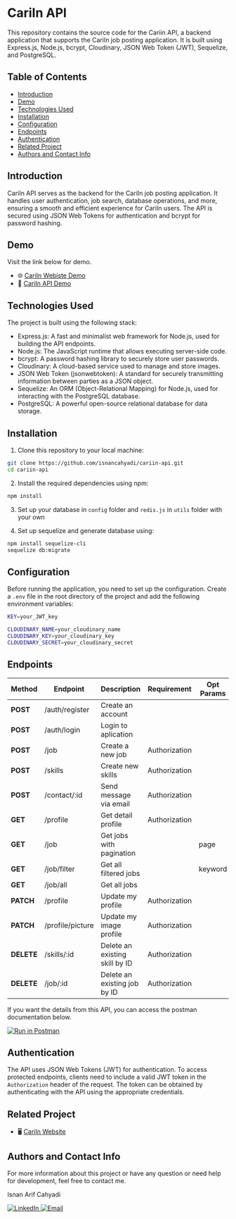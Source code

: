# CariIn API

This repository contains the source code for the Cariin API, a backend application that supports the CariIn job posting application. It is built using Express.js, Node.js, bcrypt, Cloudinary, JSON Web Token (JWT), Sequelize, and PostgreSQL.

## Table of Contents

- [Introduction](#introduction)
- [Demo](#demo)
- [Technologies Used](#technologies-used)
- [Installation](#installation)
- [Configuration](#configuration)
- [Endpoints](#endpoints)
- [Authentication](#authentication)
- [Related Project](#related-project)
- [Authors and Contact Info](#authors-and-contact-info)

## Introduction

CariIn API serves as the backend for the CariIn job posting application. It handles user authentication, job search, database operations, and more, ensuring a smooth and efficient experience for CariIn users. The API is secured using JSON Web Tokens for authentication and bcrypt for password hashing.

## Demo

Visit the link below for demo.

- :globe_with_meridians: [CariIn Webiste Demo](https://cariin.vercel.app/)
- :link: [CariIn API Demo](https://mysterious-puce-slacks.cyclic.app/)

## Technologies Used

The project is built using the following stack:

- Express.js: A fast and minimalist web framework for Node.js, used for building the API endpoints.
- Node.js: The JavaScript runtime that allows executing server-side code.
- bcrypt: A password hashing library to securely store user passwords.
- Cloudinary: A cloud-based service used to manage and store images.
- JSON Web Token (jsonwebtoken): A standard for securely transmitting information between parties as a JSON object.
- Sequelize: An ORM (Object-Relational Mapping) for Node.js, used for interacting with the PostgreSQL database.
- PostgreSQL: A powerful open-source relational database for data storage.

## Installation

1. Clone this repository to your local machine:

```bash
git clone https://github.com/isnancahyadi/cariin-api.git
cd cariin-api
```

2. Install the required dependencies using npm:

```bash
npm install
```

3. Set up your database in `config` folder and `redis.js` in `utils` folder with your own

4. Set up sequelize and generate database using:

```bash
npm install sequelize-cli
sequelize db:migrate
```

## Configuration

Before running the application, you need to set up the configuration. Create a `.env` file in the root directory of the project and add the following environment variables:

```bash
KEY=your_JWT_key

CLOUDINARY_NAME=your_cloudinary_name
CLOUDINARY_KEY=your_cloudinary_key
CLOUDINARY_SECRET=your_cloudinary_secret
```

## Endpoints

| Method     | Endpoint         | Description                    | Requirement   | Opt Params |
| ---------- | ---------------- | ------------------------------ | ------------- | ---------- |
| **POST**   | /auth/register   | Create an account              |               |            |
| **POST**   | /auth/login      | Login to aplication            |               |            |
| **POST**   | /job             | Create a new job               | Authorization |            |
| **POST**   | /skills          | Create new skills              | Authorization |            |
| **POST**   | /contact/:id     | Send message via email         | Authorization |            |
| **GET**    | /profile         | Get detail profile             | Authorization |            |
| **GET**    | /job             | Get jobs with pagination       |               | page       |
| **GET**    | /job/filter      | Get all filtered jobs          |               | keyword    |
| **GET**    | /job/all         | Get all jobs                   |               |            |
| **PATCH**  | /profile         | Update my profile              | Authorization |            |
| **PATCH**  | /profile/picture | Update my image profile        | Authorization |            |
| **DELETE** | /skills/:id      | Delete an existing skill by ID | Authorization |            |
| **DELETE** | /job/:id         | Delete an existing job by ID   | Authorization |            |

If you want the details from this API, you can access the postman documentation below.

[![Run in Postman](https://run.pstmn.io/button.svg)](https://documenter.getpostman.com/view/16769588/2s9XxyStjz)

## Authentication

The API uses JSON Web Tokens (JWT) for authentication. To access protected endpoints, clients need to include a valid JWT token in the `Authorization` header of the request. The token can be obtained by authenticating with the API using the appropriate credentials.

## Related Project

- :desktop_computer: [CariIn Website](https://github.com/isnancahyadi/cariin)

## Authors and Contact Info

For more information about this project or have any question or need help for development, feel free to contact me.

Isnan Arif Cahyadi

<div id="badges">
  <a href="https://www.linkedin.com/in/isnanarifcahyadi/">
    <img src="https://img.shields.io/badge/LinkedIn-blue?style=for-the-badge&logo=linkedin&logoColor=white" alt="LinkedIn"/>
  </a>
  <a href="mailto:isnan.arifc@gmail.com">
    <img src="https://img.shields.io/badge/GMail-red?style=for-the-badge&logo=gmail&logoColor=white" alt="Email"/>
  </a>
</div>
